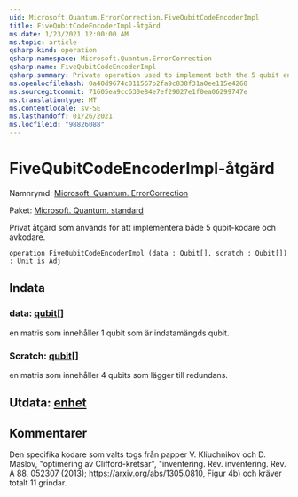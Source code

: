 ```yaml
---
uid: Microsoft.Quantum.ErrorCorrection.FiveQubitCodeEncoderImpl
title: FiveQubitCodeEncoderImpl-åtgärd
ms.date: 1/23/2021 12:00:00 AM
ms.topic: article
qsharp.kind: operation
qsharp.namespace: Microsoft.Quantum.ErrorCorrection
qsharp.name: FiveQubitCodeEncoderImpl
qsharp.summary: Private operation used to implement both the 5 qubit encoder and decoder.
ms.openlocfilehash: 0a40d9674c011567b2fa9c838f31a0ee115e4268
ms.sourcegitcommit: 71605ea9cc630e84e7ef29027e1f0ea06299747e
ms.translationtype: MT
ms.contentlocale: sv-SE
ms.lasthandoff: 01/26/2021
ms.locfileid: "98826088"
---
```

# <a name="fivequbitcodeencoderimpl-operation"></a>FiveQubitCodeEncoderImpl-åtgärd

Namnrymd: [Microsoft. Quantum. ErrorCorrection](xref:Microsoft.Quantum.ErrorCorrection)

Paket: [Microsoft. Quantum. standard](https://nuget.org/packages/Microsoft.Quantum.Standard)


Privat åtgärd som används för att implementera både 5 qubit-kodare och avkodare.

```qsharp
operation FiveQubitCodeEncoderImpl (data : Qubit[], scratch : Qubit[]) : Unit is Adj
```


## <a name="input"></a>Indata

### <a name="data--qubit"></a>data: [qubit](xref:microsoft.quantum.lang-ref.qubit)[]

en matris som innehåller 1 qubit som är indatamängds qubit.


### <a name="scratch--qubit"></a>Scratch: [qubit](xref:microsoft.quantum.lang-ref.qubit)[]

en matris som innehåller 4 qubits som lägger till redundans.



## <a name="output--unit"></a>Utdata: [enhet](xref:microsoft.quantum.lang-ref.unit)



## <a name="remarks"></a>Kommentarer

Den specifika kodare som valts togs från papper V. Kliuchnikov och D. Maslov, "optimering av Clifford-kretsar", "inventering. Rev. inventering. Rev. A 88, 052307 (2013); https://arxiv.org/abs/1305.0810, Figur 4b) och kräver totalt 11 grindar.